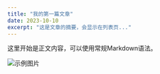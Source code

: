```yaml
---
title: "我的第一篇文章"
date: 2023-10-10
excerpt: "这是文章的摘要，会显示在列表页..."
---
```


这里开始是正文内容，可以使用常规Markdown语法。

![示例图片](/assets/images/sample.jpg)
